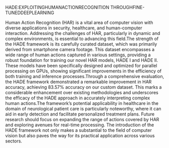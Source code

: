  HADE:EXPLOITINGHUMANACTIONRECOGNITION THROUGHFINE-TUNEDDEEPLEARNING

 Human Action Recognition (HAR) is a vital area of computer vision with diverse applications in security, healthcare, and human-computer interaction. Addressing the challenges of HAR,
 particularly in dynamic and complex environments, is essential to advancing this field.The strength of the HADE framework is its carefully curated dataset, which was primarily derived from
 smartphone camera footage. This dataset encompasses a wide range of human actions captured in various settings, providing a robust foundation for training our novel HAR models, HADE I and
 HADE II. These models have been specifically designed and optimized for parallel processing on GPUs, showing significant improvements in the efficiency of both training and inference 
 processes.Through a comprehensive evaluation, the HADE framework demonstrated a remarkable improvement in HAR accuracy, achieving 83.57% accuracy on our custom dataset. This marks a
 considerable enhancement over existing methodologies and underscores the efficacy of the HADE approach in accurately interpreting complex human actions.The framework’s potential 
 applicability in healthcare in the domain of neurological patient care is particularly noteworthy, where it can aid in early detection and facilitate personalized treatment plans. Future 
 research should focus on expanding the range of actions covered by HAR and exploring avenues for real-time processing. The introduction of the HADE framework not only makes a substantial   to the field of computer vision but also paves the way for its practical application across various sectors.

